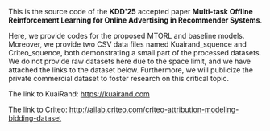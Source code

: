 This is the source code of the **KDD'25** accepted paper **Multi-task Offline Reinforcement Learning for Online Advertising in Recommender Systems**. 

Here, we provide codes for the proposed MTORL and baseline models. Moreover, we provide two CSV data files named Kuairand_squence and Criteo_squence, 
both demonstrating a small part of the processed datasets. We do not provide raw datasets here due to the space limit, and we have attached the links to the dataset below. 
Furthermore, we will publicize the private commercial dataset to foster research on this critical topic.

The link to KuaiRand: https://kuairand.com

The link to Criteo: http://ailab.criteo.com/criteo-attribution-modeling-bidding-dataset
